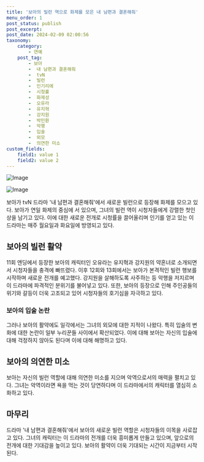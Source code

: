 ```yaml
---
title: '보아의 빌런 역으로 화제를 모은 내 남편과 결혼해줘'
menu_order: 1
post_status: publish
post_excerpt: 
post_date: 2024-02-09 02:00:56
taxonomy:
    category:
        - 연예
    post_tag:
        - 보아
        -  내 남편과 결혼해줘
        -  tvN
        -  빌런
        -  인기리에
        -  시청률
        -  화제성
        -  오유라
        -  유지혁
        -  강지원
        -  박민환
        -  악행
        -  입술
        -  외모
        -  의연한 미소
custom_fields:
    field1: value 1
    field2: value 2
---
```


![Image](https://ssl.pstatic.net/mimgnews/image/477/2024/02/08/0000472873_001_20240208200702143.jpg?type=w540)

![Image](https://mimgnews.pstatic.net/image/477/2024/02/08/0000472873_002_20240208200702181.jpg?type=w540)

보아가 tvN 드라마 '내 남편과 결혼해줘'에서 새로운 빌런으로 등장해 화제를 모으고 있다. 보아가 연일 화제의 중심에 서 있으며, 그녀의 빌런 역이 시청자들에게 강렬한 첫인상을 남기고 있다. 이에 대한 새로운 전개로 시청률을 끌어올리며 인기를 얻고 있는 이 드라마는 매주 월요일과 화요일에 방영되고 있다.
## 보아의 빌런 활약
11회 엔딩에서 등장한 보아의 캐릭터인 오유라는 유지혁과 강지원의 약혼녀로 소개되면서 시청자들을 충격에 빠뜨렸다. 이후 12회와 13회에서는 보아가 본격적인 빌런 행보를 시작하며 새로운 전개를 예고했다. 강지원을 살해하도록 사주하는 등 악행을 저지르며 이 드라마에 파격적인 분위기를 불어넣고 있다. 또한, 보아의 등장으로 인해 주인공들의 위기와 갈등이 더욱 고조되고 있어 시청자들의 호기심을 자극하고 있다.
### 보아의 입술 논란
그러나 보아의 활약에도 일각에서는 그녀의 외모에 대한 지적이 나왔다. 특히 입술의 변화에 대한 논란이 일부 누리꾼들 사이에서 확산되었다. 이에 대해 보아는 자신의 입술에 대해 걱정하지 않아도 된다며 이에 대해 해명하고 있다.
## 보아의 의연한 미소
보아는 자신의 빌런 역할에 대해 의연한 미소를 지으며 악역으로서의 매력을 펼치고 있다. 그녀는 악역이라면 욕을 먹는 것이 당연하다며 이 드라마에서의 캐릭터를 열심히 소화하고 있다.
## 마무리
드라마 '내 남편과 결혼해줘'에서 보아의 새로운 빌런 역할은 시청자들의 이목을 사로잡고 있다. 그녀의 캐릭터는 이 드라마의 전개를 더욱 흥미롭게 만들고 있으며, 앞으로의 전개에 대한 기대감을 높이고 있다. 보아의 활약이 더욱 기대되는 시간이 지금부터 시작된다.
